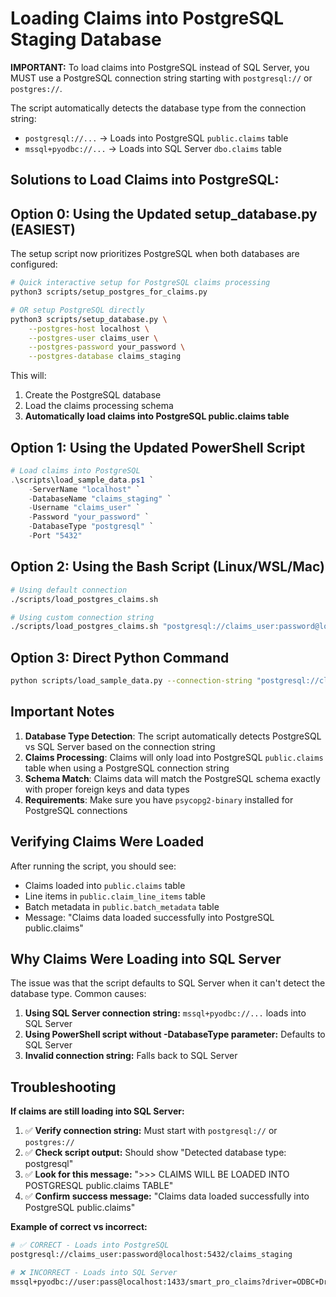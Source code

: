 # Loading Claims into PostgreSQL Staging Database

**IMPORTANT:** To load claims into PostgreSQL instead of SQL Server, you MUST use a PostgreSQL connection string starting with `postgresql://` or `postgres://`.

The script automatically detects the database type from the connection string:
- `postgresql://...` → Loads into PostgreSQL `public.claims` table  
- `mssql+pyodbc://...` → Loads into SQL Server `dbo.claims` table

## Solutions to Load Claims into PostgreSQL:

## Option 0: Using the Updated setup_database.py (EASIEST)

The setup script now prioritizes PostgreSQL when both databases are configured:

```bash
# Quick interactive setup for PostgreSQL claims processing
python3 scripts/setup_postgres_for_claims.py

# OR setup PostgreSQL directly
python3 scripts/setup_database.py \
    --postgres-host localhost \
    --postgres-user claims_user \
    --postgres-password your_password \
    --postgres-database claims_staging
```

This will:
1. Create the PostgreSQL database
2. Load the claims processing schema  
3. **Automatically load claims into PostgreSQL public.claims table**

## Option 1: Using the Updated PowerShell Script

```powershell
# Load claims into PostgreSQL
.\scripts\load_sample_data.ps1 `
    -ServerName "localhost" `
    -DatabaseName "claims_staging" `
    -Username "claims_user" `
    -Password "your_password" `
    -DatabaseType "postgresql" `
    -Port "5432"
```

## Option 2: Using the Bash Script (Linux/WSL/Mac)

```bash
# Using default connection
./scripts/load_postgres_claims.sh

# Using custom connection string
./scripts/load_postgres_claims.sh "postgresql://claims_user:password@localhost:5432/claims_staging"
```

## Option 3: Direct Python Command

```bash
python scripts/load_sample_data.py --connection-string "postgresql://claims_user:password@localhost:5432/claims_staging"
```

## Important Notes

1. **Database Type Detection**: The script automatically detects PostgreSQL vs SQL Server based on the connection string
2. **Claims Processing**: Claims will only load into PostgreSQL `public.claims` table when using a PostgreSQL connection string
3. **Schema Match**: Claims data will match the PostgreSQL schema exactly with proper foreign keys and data types
4. **Requirements**: Make sure you have `psycopg2-binary` installed for PostgreSQL connections

## Verifying Claims Were Loaded

After running the script, you should see:
- Claims loaded into `public.claims` table
- Line items in `public.claim_line_items` table
- Batch metadata in `public.batch_metadata` table
- Message: "Claims data loaded successfully into PostgreSQL public.claims"

## Why Claims Were Loading into SQL Server

The issue was that the script defaults to SQL Server when it can't detect the database type. Common causes:

1. **Using SQL Server connection string:** `mssql+pyodbc://...` loads into SQL Server
2. **Using PowerShell script without -DatabaseType parameter:** Defaults to SQL Server  
3. **Invalid connection string:** Falls back to SQL Server

## Troubleshooting

**If claims are still loading into SQL Server:**

1. ✅ **Verify connection string:** Must start with `postgresql://` or `postgres://`
2. ✅ **Check script output:** Should show "Detected database type: postgresql"
3. ✅ **Look for this message:** ">>> CLAIMS WILL BE LOADED INTO POSTGRESQL public.claims TABLE"
4. ✅ **Confirm success message:** "Claims data loaded successfully into PostgreSQL public.claims"

**Example of correct vs incorrect:**
```bash
# ✅ CORRECT - Loads into PostgreSQL
postgresql://claims_user:password@localhost:5432/claims_staging

# ❌ INCORRECT - Loads into SQL Server  
mssql+pyodbc://user:pass@localhost:1433/smart_pro_claims?driver=ODBC+Driver+17+for+SQL+Server
```